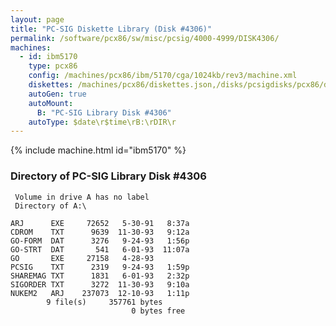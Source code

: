 ```yaml
---
layout: page
title: "PC-SIG Diskette Library (Disk #4306)"
permalink: /software/pcx86/sw/misc/pcsig/4000-4999/DISK4306/
machines:
  - id: ibm5170
    type: pcx86
    config: /machines/pcx86/ibm/5170/cga/1024kb/rev3/machine.xml
    diskettes: /machines/pcx86/diskettes.json,/disks/pcsigdisks/pcx86/diskettes.json
    autoGen: true
    autoMount:
      B: "PC-SIG Library Disk #4306"
    autoType: $date\r$time\rB:\rDIR\r
---
```


{% include machine.html id="ibm5170" %}

### Directory of PC-SIG Library Disk #4306

     Volume in drive A has no label
     Directory of A:\

    ARJ      EXE     72652   5-30-91   8:37a
    CDROM    TXT      9639  11-30-93   9:12a
    GO-FORM  DAT      3276   9-24-93   1:56p
    GO-STRT  DAT       541   6-01-93  11:07a
    GO       EXE     27158   4-28-93
    PCSIG    TXT      2319   9-24-93   1:59p
    SHAREMAG TXT      1831   6-01-93   2:32p
    SIGORDER TXT      3272  11-30-93   9:10a
    NUKEM2   ARJ    237073  12-10-93   1:11p
            9 file(s)     357761 bytes
                               0 bytes free
